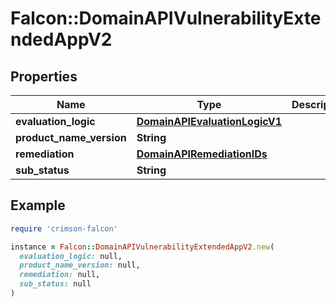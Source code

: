 # Falcon::DomainAPIVulnerabilityExtendedAppV2

## Properties

| Name | Type | Description | Notes |
| ---- | ---- | ----------- | ----- |
| **evaluation_logic** | [**DomainAPIEvaluationLogicV1**](DomainAPIEvaluationLogicV1.md) |  | [optional] |
| **product_name_version** | **String** |  |  |
| **remediation** | [**DomainAPIRemediationIDs**](DomainAPIRemediationIDs.md) |  | [optional] |
| **sub_status** | **String** |  | [optional] |

## Example

```ruby
require 'crimson-falcon'

instance = Falcon::DomainAPIVulnerabilityExtendedAppV2.new(
  evaluation_logic: null,
  product_name_version: null,
  remediation: null,
  sub_status: null
)
```

